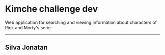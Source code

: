# Kimche challenge dev

Web application for searching and viewing information about characters of Rick and Morty's serie.

---

## Silva Jonatan

